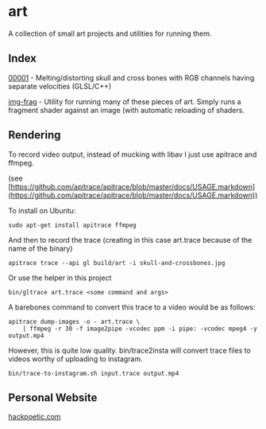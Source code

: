 # art

A collection of small art projects and utilities for running them.

## Index

[00001](00001) - Melting/distorting skull and cross bones with RGB channels having separate velocities (GLSL/C++)

[img-frag](img-frag) - Utility for running many of these pieces of art. Simply runs a fragment shader against an image (with automatic reloading of shaders.

## Rendering

To record video output, instead of mucking with libav I just use apitrace and ffmpeg.

(see [https://github.com/apitrace/apitrace/blob/master/docs/USAGE.markdown](https://github.com/apitrace/apitrace/blob/master/docs/USAGE.markdown))

To install on Ubuntu:

```
sudo apt-get install apitrace ffmpeg
```

And then to record the trace (creating in this case art.trace because of the name of the binary)

```
apitrace trace --api gl build/art -i skull-and-crossbones.jpg
```

Or use the helper in this project
```
bin/gltrace art.trace <some command and args>
```

A barebones command to convert this trace to a video would be as follows:

```
apitrace dump-images -o - art.trace \
    | ffmpeg -r 30 -f image2pipe -vcodec ppm -i pipe: -vcodec mpeg4 -y output.mp4
```

However, this is quite low quality. bin/trace2insta will convert trace files to videos worthy of uploading to instagram.

```
bin/trace-to-instagram.sh input.trace output.mp4
```

## Personal Website

[hackpoetic.com](https://www.hackpoetic.com)

